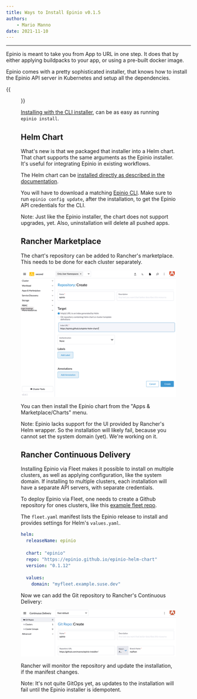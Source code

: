 ```yaml
---
title: Ways to Install Epinio v0.1.5
authors:
    - Mario Manno
date: 2021-11-10
---
```

-------------------------------------

Epinio is meant to take you from App to URL in one step. It does that by either applying buildpacks to your app, or using a pre-built docker image.

Epinio comes with a pretty sophisticated installer, that knows how to install the Epinio API server in Kubernetes and setup all the dependencies.

{{<figure src="epinio-dependencies.svg" alt="Epinio dependencies diagram" width="66%">}}

[Installing with the CLI installer](https://docs.epinio.io/installation/installation.html), can be as easy as running `epinio install`.

## Helm Chart

What's new is that we packaged that installer into a Helm chart. That chart supports the same arguments as the Epinio installer. It's useful for integrating Epinio in existing workflows.


The Helm chart can be [installed directly as described in the documentation](https://docs.epinio.io/installation/install_epinio_with_helm.html#usage).

You will have to download a matching [Epinio CLI](https://github.com/epinio/epinio/releases).
Make sure to run `epinio config update`, after the installation, to get the Epinio API credentials for the CLI.

Note: Just like the Epinio installer, the chart does not support upgrades, yet. Also, uninstallation will delete all pushed apps.

## Rancher Marketplace

The chart's repository can be added to Rancher's marketplace. This needs to be done for each cluster separately.

![add epinio helm repo to rancher](epinio-rancher-repository.png)

You can then install the Epinio chart from the "Apps & Marketplace/Charts" menu.

Note: Epinio lacks support for the UI provided by Rancher's Helm wrapper. So the installation will likely fail, because you cannot set the system domain (yet). We're working on it.

## Rancher Continuous Delivery

Installing Epinio via Fleet makes it possible to install on multiple clusters, as well as applying configuration, like the system domain. If installing to multiple clusters, each installation will have a separate API servers, with separate credentials.

To deploy Epinio via Fleet, one needs to create a Github repository for ones clusters, like this [example fleet repo](https://github.com/manno/epinio-installer/blob/myfleet/fleet.yaml).

The `fleet.yaml` manifest lists the Epinio release to install and provides settings for Helm's `values.yaml`.

```yaml
helm:
  releaseName: epinio

  chart: "epinio"
  repo: "https://epinio.github.io/epinio-helm-chart"
  version: "0.1.12"

  values:
    domain: "myfleet.example.suse.dev"
```

Now we can add the Git repository to Rancher's Continuous Delivery:

![rancher continous delivery](epinio-rancher-cd.png)

Rancher will monitor the repository and update the installation, if the manifest changes.

Note: It's not quite GitOps yet, as updates to the installation will fail until the Epinio installer is idempotent.
